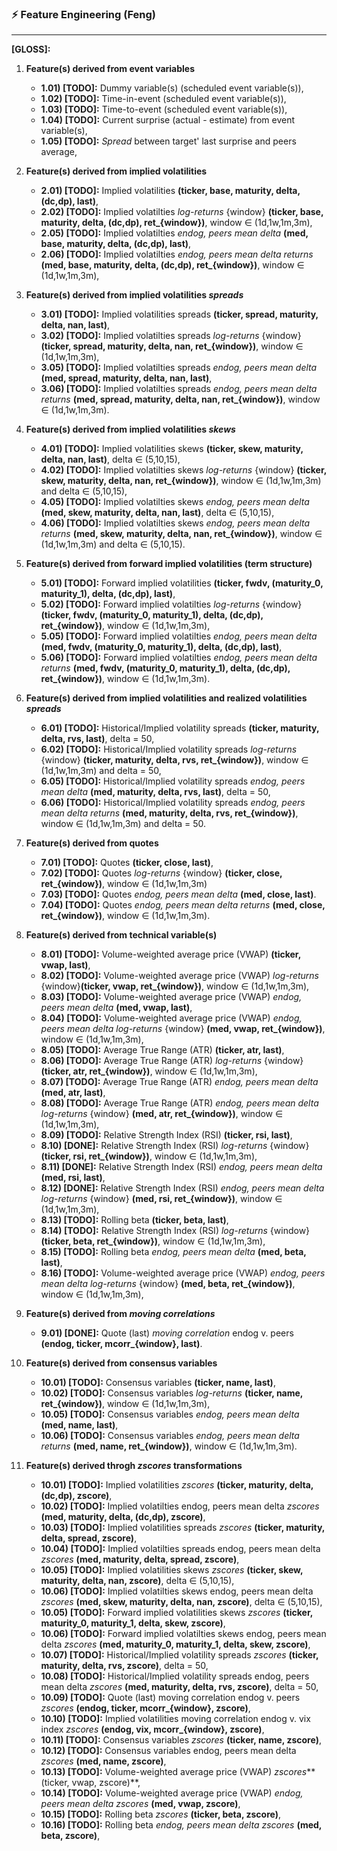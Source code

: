 ### ⚡ Feature Engineering (Feng)

---

**[GLOSS]:**

1. **Feature(s) derived from event variables**

   - **1.01) [TODO]:** Dummy variable(s) (scheduled event variable(s)),
   - **1.02) [TODO]:** Time-in-event (scheduled event variable(s)),
   - **1.03) [TODO]:** Time-to-event (scheduled event variable(s)),
   - **1.04) [TODO]:** Current surprise (actual - estimate) from event variable(s),
   - **1.05) [TODO]:** *Spread* between target' last surprise and peers average,

2. **Feature(s) derived from implied volatilities**

   - **2.01) [TODO]:** Implied volatilities **(ticker, base, maturity, delta, (dc,dp), last)**,
   - **2.02) [TODO]:** Implied volatilties *log-returns* {window} **(ticker, base, maturity, delta, (dc,dp), ret_{window})**, window ∈ (1d,1w,1m,3m),
   - **2.05) [TODO]:** Implied volatilties *endog, peers mean delta* **(med, base, maturity, delta, (dc,dp), last)**,
   - **2.06) [TODO]:** Implied volatilties *endog, peers mean delta* *returns* **(med, base, maturity, delta, (dc,dp), ret_{window})**, window ∈ (1d,1w,1m,3m),

3. **Feature(s) derived from implied volatilities *spreads***

   - **3.01) [TODO]:** Implied volatilities spreads **(ticker, spread, maturity, delta, nan, last)**,
   - **3.02) [TODO]:** Implied volatilties spreads *log-returns* {window} **(ticker, spread, maturity, delta, nan, ret_{window})**, window ∈ (1d,1w,1m,3m),
   - **3.05) [TODO]:** Implied volatilties spreads *endog, peers mean delta* **(med, spread, maturity, delta, nan, last)**,
   - **3.06) [TODO]:** Implied volatilties spreads *endog, peers mean delta* *returns* **(med, spread, maturity, delta, nan, ret_{window})**, window ∈ (1d,1w,1m,3m).

4. **Feature(s) derived from implied volatilities *skews***

   - **4.01) [TODO]:** Implied volatilities skews **(ticker, skew, maturity, delta, nan, last)**, delta ∈ (5,10,15),
   - **4.02) [TODO]:** Implied volatilties skews *log-returns* {window} **(ticker, skew, maturity, delta, nan, ret_{window})**, window ∈ (1d,1w,1m,3m) and delta ∈ (5,10,15),
   - **4.05) [TODO]:** Implied volatilties skews *endog, peers mean delta* **(med, skew, maturity, delta, nan, last)**, delta ∈ (5,10,15),
   - **4.06) [TODO]:** Implied volatilties skews *endog, peers mean delta* *returns* **(med, skew, maturity, delta, nan, ret_{window})**, window ∈ (1d,1w,1m,3m) and delta ∈ (5,10,15).

5. **Feature(s) derived from forward implied volatilities (term structure)**

   - **5.01) [TODO]:** Forward implied volatilities **(ticker, fwdv, (maturity_0, maturity_1), delta, (dc,dp), last)**,
   - **5.02) [TODO]:** Forward implied volatilties *log-returns* {window} **(ticker, fwdv, (maturity_0, maturity_1), delta, (dc,dp), ret_{window})**, window ∈ (1d,1w,1m,3m),
   - **5.05) [TODO]:** Forward implied volatilties *endog, peers mean delta* **(med, fwdv, (maturity_0, maturity_1), delta, (dc,dp), last)**,
   - **5.06) [TODO]:** Forward implied volatilties *endog, peers mean delta* *returns* **(med, fwdv, (maturity_0, maturity_1), delta, (dc,dp), ret_{window})**, window ∈ (1d,1w,1m,3m).

6. **Feature(s) derived from implied volatilities and realized volatilities *spreads***

   - **6.01) [TODO]:** Historical/Implied volatility spreads **(ticker, maturity, delta, rvs, last)**, delta = 50,
   - **6.02) [TODO]:** Historical/Implied volatility spreads *log-returns* {window} **(ticker, maturity, delta, rvs, ret_{window})**, window ∈ (1d,1w,1m,3m) and delta = 50,
   - **6.05) [TODO]:** Historical/Implied volatility spreads *endog, peers mean delta* **(med, maturity, delta, rvs, last)**, delta = 50,
   - **6.06) [TODO]:** Historical/Implied volatility spreads *endog, peers mean delta* *returns* **(med, maturity, delta, rvs, ret_{window})**, window ∈ (1d,1w,1m,3m) and delta = 50.

7. **Feature(s) derived from quotes**
   - **7.01) [TODO]:** Quotes **(ticker, close, last)**, 
   - **7.02) [TODO]:** Quotes *log-returns* {window} **(ticker, close, ret_{window})**, window ∈ (1d,1w,1m,3m)
   - **7.03) [TODO]:** Quotes *endog, peers mean delta* **(med, close, last)**.
   - **7.04) [TODO]:** Quotes *endog, peers mean delta* *returns* **(med, close, ret_{window})**, window ∈ (1d,1w,1m,3m).

8. **Feature(s) derived from technical variable(s)**
   - **8.01) [TODO]:** Volume-weighted average price (VWAP) **(ticker, vwap, last)**,
   - **8.02) [TODO]:** Volume-weighted average price (VWAP) *log-returns* {window}**(ticker, vwap, ret_{window})**, window ∈ (1d,1w,1m,3m),
   - **8.03) [TODO]:** Volume-weighted average price (VWAP) *endog, peers mean delta* **(med, vwap, last)**,
   - **8.04) [TODO]:** Volume-weighted average price (VWAP) *endog, peers mean delta* *log-returns* {window} **(med, vwap, ret_{window})**, window ∈ (1d,1w,1m,3m),
   - **8.05) [TODO]:** Average True Range (ATR) **(ticker, atr, last)**,
   - **8.06) [TODO]:** Average True Range (ATR) *log-returns* {window}**(ticker, atr, ret_{window})**, window ∈ (1d,1w,1m,3m),
   - **8.07) [TODO]:** Average True Range (ATR) *endog, peers mean delta* **(med, atr, last)**,
   - **8.08) [TODO]:** Average True Range (ATR) *endog, peers mean delta* *log-returns* {window} **(med, atr, ret_{window})**, window ∈ (1d,1w,1m,3m),
   - **8.09) [TODO]:** Relative Strength Index (RSI) **(ticker, rsi, last)**,
   - **8.10) [DONE]:** Relative Strength Index (RSI) *log-returns* {window}**(ticker, rsi, ret_{window})**, window ∈ (1d,1w,1m,3m),
   - **8.11) [DONE]:** Relative Strength Index (RSI) *endog, peers mean delta* **(med, rsi, last)**,
   - **8.12) [DONE]:** Relative Strength Index (RSI) *endog, peers mean delta* *log-returns* {window} **(med, rsi, ret_{window})**, window ∈ (1d,1w,1m,3m),
   - **8.13) [TODO]:** Rolling beta **(ticker, beta, last)**,
   - **8.14) [TODO]:** Relative Strength Index (RSI) *log-returns* {window}**(ticker, beta, ret_{window})**, window ∈ (1d,1w,1m,3m),
   - **8.15) [TODO]:** Rolling beta *endog, peers mean delta* **(med, beta, last)**,
   - **8.16) [TODO]:** Volume-weighted average price (VWAP) *endog, peers mean delta* *log-returns* {window} **(med, beta, ret_{window})**, window ∈ (1d,1w,1m,3m),

9. **Feature(s) derived from *moving correlations***
   -  **9.01) [DONE]:** Quote (last) *moving correlation* endog v. peers **(endog, ticker, mcorr_{window}, last)**.
 
1. **Feature(s) derived from consensus variables**
   - **10.01) [TODO]:** Consensus variables **(ticker, name, last)**,
   - **10.02) [TODO]:** Consensus variables *log-returns* **(ticker, name, ret_{window})**, window ∈ (1d,1w,1m,3m),
   - **10.05) [TODO]:** Consensus variables *endog, peers mean delta* **(med, name, last)**,
   - **10.06) [TODO]:** Consensus variables *endog, peers mean delta* *returns* **(med, name, ret_{window})**, window ∈ (1d,1w,1m,3m).

1. **Feature(s) derived throgh *zscores* transformations**
   - **10.01) [TODO]:** Implied volatilities *zscores* **(ticker, maturity, delta, (dc,dp), zscore)**,
   - **10.02) [TODO]:** Implied volatilties endog, peers mean delta *zscores* **(med, maturity, delta, (dc,dp), zscore)**,
   - **10.03) [TODO]:** Implied volatilities spreads *zscores* **(ticker, maturity, delta, spread, zscore)**,
   - **10.04) [TODO]:** Implied volatilties spreads endog, peers mean delta *zscores* **(med, maturity, delta, spread, zscore)**,
   - **10.05) [TODO]:** Implied volatilities skews *zscores* **(ticker, skew, maturity, delta, nan, zscore)**, delta ∈ (5,10,15),
   - **10.06) [TODO]:** Implied volatilties skews endog, peers mean delta *zscores* **(med, skew, maturity, delta, nan, zscore)**, delta ∈ (5,10,15),
   - **10.05) [TODO]:** Forward implied volatilities skews *zscores* **(ticker, maturity_0, maturity_1, delta, skew, zscore)**,
   - **10.06) [TODO]:** Forward implied volatilties skews endog, peers mean delta *zscores* **(med, maturity_0, maturity_1, delta, skew, zscore)**,
   - **10.07) [TODO]:** Historical/Implied volatility spreads *zscores* **(ticker, maturity, delta, rvs, zscore)**, delta = 50,
   - **10.08) [TODO]:** Historical/Implied volatility spreads endog, peers mean delta *zscores* **(med, maturity, delta, rvs, zscore)**, delta = 50,
   - **10.09) [TODO]:** Quote (last) moving correlation endog v. peers *zscores* **(endog, ticker, mcorr_{window}, zscore)**,
   - **10.10) [TODO]:** Implied volatilities moving correlation endog v. vix index *zscores* **(endog, vix, mcorr_{window}, zscore)**,
   - **10.11) [TODO]:** Consensus variables *zscores* **(ticker, name, zscore)**,
   - **10.12) [TODO]:** Consensus variables endog, peers mean delta *zscores* **(med, name, zscore)**,
   - **10.13) [TODO]:** Volume-weighted average price (VWAP) *zscores***(ticker, vwap, zscore)**,
   - **10.14) [TODO]:** Volume-weighted average price (VWAP) *endog, peers mean delta* *zscores* **(med, vwap, zscore)**,
   - **10.15) [TODO]:** Rolling beta *zscores* **(ticker, beta, zscore)**,
   - **10.16) [TODO]:** Rolling beta *endog, peers mean delta* *zscores* **(med, beta, zscore)**,
